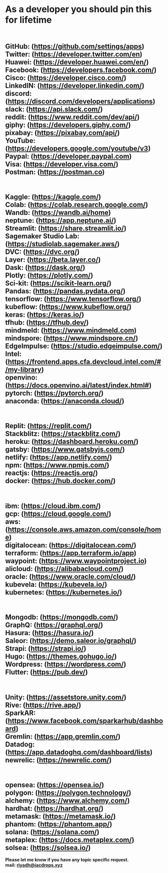 # As a developer you should pin this for lifetime
<br><b>GitHub: (https://github.com/settings/apps)
<br><b>Twitter: (https://developer.twitter.com/en)
<br><b>Huawei: (https://developer.huawei.com/en/)
<br><b>Facebook: (https://developers.facebook.com/)
<br><b>Cisco: (https://developer.cisco.com/)
<br><b>LinkedIN: (https://developer.linkedin.com/)
<br><b>discord: (https://discord.com/developers/applications)
<br><b>slack: (https://api.slack.com/)
<br><b>reddit: (https://www.reddit.com/dev/api/)
<br><b>giphy: (https://developers.giphy.com/)
<br><b>pixabay: (https://pixabay.com/api/)
<br><b>YouTube: (https://developers.google.com/youtube/v3)
<br><b>Paypal: (https://developer.paypal.com)
<br><b>Visa: (https://developer.visa.com/)
<br><b>Postman: (https://postman.co)
---------------------------------------------
<br><b>Kaggle: (https://kaggle.com/)
<br><b>Colab: (https://colab.research.google.com/)
<br><b>Wandb: (https://wandb.ai/home)
<br><b>neptune: (https://app.neptune.ai/)
<br><b>Streamlit: (https://share.streamlit.io/)
<br><b>Sagemaker Studio Lab: (https://studiolab.sagemaker.aws/)
<br><b>DVC: (https://dvc.org/)
<br><b>Layer: (https://beta.layer.co/)
<br><b>Dask: (https://dask.org/)
<br><b>Plotly: (https://plotly.com/)
<br><b>Sci-kit: (https://scikit-learn.org/)
<br><b>Pandas: (https://pandas.pydata.org/)
<br><b>tensorflow: (https://www.tensorflow.org/)
<br><b> kubeflow: (https://www.kubeflow.org/)
<br><b>keras: (https://keras.io/)
<br><b>tfhub: (https://tfhub.dev/)
<br><b>mindmeld: (https://www.mindmeld.com)
<br><b>mindspore: (https://www.mindspore.cn/)
<br><b>EdgeImpulse: (https://studio.edgeimpulse.com/)
<br><b>Intel: (https://frontend.apps.cfa.devcloud.intel.com/#/my-library)
<br><b>openvino: (https://docs.openvino.ai/latest/index.html#)
<br><b>pytorch: (https://pytorch.org/)
<br><b>anaconda: (https://anaconda.cloud/)
---------------------------------------------
<br><b>Replit: (https://replit.com/)
<br><b>Stackblitz: (https://stackblitz.com/)
<br><b>heroku: (https://dashboard.heroku.com/)
<br><b>gatsby: (https://www.gatsbyjs.com/)
<br><b>netlify: (https://app.netlify.com/)
<br><b>npm: (https://www.npmjs.com/)
<br><b>reactjs: (https://reactjs.org/)
<br><b>docker: (https://hub.docker.com/)
---------------------------------------------
<br><b>ibm: (https://cloud.ibm.com/)
<br><b>gcp: (https://cloud.google.com/)
<br><b>aws: (https://console.aws.amazon.com/console/home)
<br><b>digitalocean: (https://digitalocean.com/)
<br><b>terraform: (https://app.terraform.io/app)
<br><b>waypoint: (https://www.waypointproject.io)
<br><b>alicloud: (https://alibabacloud.com/)
<br><b>oracle: (https://www.oracle.com/cloud/)
<br><b>kubevela: (https://kubevela.io/)
<br><b>kubernetes: (https://kubernetes.io/)
--------------------------------------------
<br><b>Mongodb: (https://mongodb.com/)
<br><b>GraphQ: (https://graphql.org/)
<br><b>Hasura: (https://hasura.io/)
<br><b>Saleor: (https://demo.saleor.io/graphql/)
<br><b>Strapi: (https://strapi.io/)
<br><b>Hugo: (https://themes.gohugo.io/)
<br><b>Wordpress: (https://wordpress.com/)
<br><b>Flutter: (https://pub.dev/)
---------------------------------------------
<br><b>Unity: (https://assetstore.unity.com/)
<br><b>Rive: (https://rive.app/)
<br><b>SparkAR: (https://www.facebook.com/sparkarhub/dashboard)
<br><b>Gremlin: (https://app.gremlin.com/)
<br><b>Datadog: (https://app.datadoghq.com/dashboard/lists)
<br><b>newrelic: (https://newrelic.com/)
---------------------------------------------
<br><b> opensea: (https://opensea.io/)
<br><b> polygon: (https://polygon.technology/)
<br><b> alchemy: (https://www.alchemy.com/)
<br><b> hardhat: (https://hardhat.org/)
<br><b> metamask: (https://metamask.io/)
<br><b> phantom: (https://phantom.app/)
<br><b> solana: (https://solana.com/)
<br><b> metaplex: (https://docs.metaplex.com/)
<br><b> solsea: (https://solsea.io/)
 ---------------------------------------------

Please let me know if you have any topic specific request.<br>
mail: <riyadh@iacdrops.xyz>